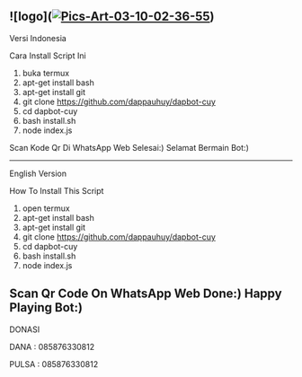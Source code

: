 ![logo](<a href='https://postimg.cc/64J32B5h' target='_blank'><img src='https://i.postimg.cc/64J32B5h/Pics-Art-03-10-02-36-55.jpg' border='0' alt='Pics-Art-03-10-02-36-55'/></a>)
------------------------------------
Versi Indonesia

Cara Install Script Ini

1. buka termux
2. apt-get install bash
3. apt-get install git
3. git clone https://github.com/dappauhuy/dapbot-cuy
4. cd dapbot-cuy
5. bash install.sh
6. node index.js

Scan Kode Qr Di WhatsApp Web
Selesai:)
Selamat Bermain Bot:)

------------------------------------
English Version

How To Install This Script

1. open termux
2. apt-get install bash
3. apt-get install git
3. git clone https://github.com/dappauhuy/dapbot-cuy
4. cd dapbot-cuy
5. bash install.sh
6. node index.js

Scan Qr Code On WhatsApp Web
Done:)
Happy Playing Bot:)
------------------------------------
DONASI

DANA : 085876330812

PULSA : 085876330812
